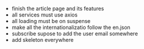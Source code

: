 - finish the article page and its features
- all services must use axios
- all loading must be on suspense
- make all the internationalizatio follow the en.json
- subscribe supose to add the user email somewhere
- add skeleton everywhere